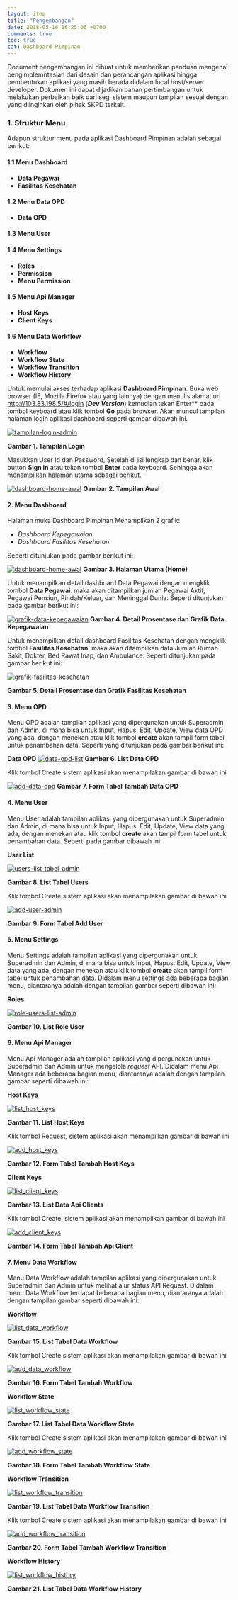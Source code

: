```yaml
---
layout: item
title: "Pengembangan"
date: 2018-05-16 16:25:06 +0700
comments: true
toc: true
cat: Dashboard Pimpinan
---
```


Document pengembangan ini dibuat untuk memberikan panduan mengenai pengimplemntasian dari desain dan perancangan aplikasi hingga pembentukan aplikasi yang masih berada didalam local host/server developer. Dokumen ini dapat dijadikan bahan pertimbangan untuk melakukan perbaikan baik dari segi sistem maupun tampilan sesuai dengan yang diinginkan oleh pihak SKPD terkait.

### 1. Struktur Menu
Adapun struktur menu pada aplikasi Dashboard Pimpinan adalah sebagai berikut:

#### 1.1 Menu Dashboard
- **Data Pegawai**
- **Fasilitas Kesehatan**

#### 1.2 Menu Data OPD
- **Data OPD**

#### 1.3 **Menu User**

#### **1.4 Menu Settings**

- **Roles**
- **Permission**
- **Menu Permission**

#### **1.5 Menu Api Manager**

- **Host Keys**
- **Client Keys**

#### **1.6 Menu Data Workflow**

- **Workflow**
- **Workflow State**
- **Workflow Transition**
- **Workflow History**

Untuk memulai akses terhadap aplikasi **Dashboard Pimpinan**. Buka web browser (IE, Mozilla Firefox atau yang lainnya) dengan menulis alamat url http://103.83.198.5/#/login (***Dev Version***) kemudian tekan Enter** pada tombol keyboard atau klik tombol **Go** pada browser. Akan muncul tampilan halaman login aplikasi dashboard seperti gambar dibawah ini.

[![tampilan-login-admin](../images/dashboard-pimpinan/pengembangan/tampilan-login-admin.png)](../images/dashboard-pimpinan/pengembangan/tampilan-login-admin.png)

**Gambar 1. Tampilan Login**

Masukkan User Id dan Password, Setelah di isi lengkap dan benar, klik button **Sign in** atau tekan tombol **Enter** pada keyboard. Sehingga akan menampilkan halaman utama sebagai berikut.

[![dashboard-home-awal](../images/dashboard-pimpinan/pengembangan/dashboard-home-awal.png)](../images/dashboard-pimpinan/pengembangan/dashboard-home-awal.png)
**Gambar 2. Tampilan Awal**

#### 2. Menu Dashboard
Halaman muka Dashboard Pimpinan Menampilkan 2 grafik:

- *Dashboard Kepegawaian*
- *Dashboard Fasilitas Kesehatan*

Seperti ditunjukan pada gambar berikut ini:

[![dashboard-home-awal](../images/dashboard-pimpinan/pengembangan/dashboard-home-awal.png)](../images/dashboard-pimpinan/pengembangan/dashboard-home-awal.png)
**Gambar 3. Halaman Utama (Home)**

Untuk menampilkan detail dashboard Data Pegawai dengan mengklik tombol **Data Pegawai**.
maka akan ditampilkan jumlah Pegawai Aktif, Pegawai Pensiun, Pindah/Keluar, dan Meninggal Dunia. Seperti ditunjukan pada gambar berikut ini:

[![grafik-data-kepegawaian](../images/dashboard-pimpinan/pengembangan/grafik-data-kepegawaian.png)](../images/dashboard-pimpinan/pengembangan/grafik-data-kepegawaian.png)
**Gambar 4. Detail Prosentase dan Grafik Data Kepegawaian**

Untuk menampilkan detail dashboard Fasilitas Kesehatan dengan mengklik tombol **Fasilitas Kesehatan**. maka akan ditampilkan data Jumlah Rumah Sakit, Dokter, Bed Rawat Inap, dan Ambulance. Seperti ditunjukan pada gambar berikut ini:

[![grafik-fasilitas-kesehatan](../images/dashboard-pimpinan/pengembangan/grafik-fasilitas-kesehatan.png)](../images/dashboard-pimpinan/pengembangan/grafik-fasilitas-kesehatan.png)

**Gambar 5. Detail Prosentase dan Grafik Fasilitas Kesehatan**

#### 3. Menu OPD
Menu OPD adalah tampilan aplikasi yang dipergunakan untuk Superadmin dan Admin, di mana bisa untuk Input, Hapus, Edit, Update, View data OPD yang ada, dengan menekan atau klik tombol **create** akan tampil form tabel untuk penambahan data. Seperti yang ditunjukan pada gambar berikut ini:

**Data OPD**
[![data-opd-list](../images/dashboard-pimpinan/pengembangan/data-opd-list.png)](../images/dashboard-pimpinan/pengembangan/data-opd-list.png)
**Gambar 6. List Data OPD**

Klik tombol Create sistem aplikasi akan menampilakan gambar di bawah ini

[![add-data-opd](../images/dashboard-pimpinan/pengembangan/add-data-opd.png)](../images/dashboard-pimpinan/pengembangan/add-data-opd.png)
**Gambar 7. Form Tabel Tambah Data OPD**

#### **4. Menu User**

Menu User adalah tampilan aplikasi yang dipergunakan untuk Superadmin dan Admin, di mana bisa untuk Input, Hapus, Edit, Update, View data yang ada, dengan menekan atau klik tombol **create** akan tampil form tabel untuk penambahan data. Seperti pada gambar dibawah ini:

**User List**

[![users-list-tabel-admin](../images/dashboard-pimpinan/pengembangan/users-list-tabel-admin.png)](../images/dashboard-pimpinan/pengembangan/users-list-tabel-admin.png)

**Gambar 8. List Tabel Users**

Klik tombol Create sistem aplikasi akan menampilakan gambar di bawah ini

[![add-user-admin](../images/dashboard-pimpinan/pengembangan/add-user-admin.png)](../images/dashboard-pimpinan/pengembangan/add-user-admin.png)

**Gambar 9. Form Tabel Add User**

#### **5. Menu Settings**

Menu Settings adalah tampilan aplikasi yang dipergunakan untuk Superadmin dan Admin, di mana bisa untuk Input, Hapus, Edit, Update, View data yang ada, dengan menekan atau klik tombol **create** akan tampil form tabel untuk penambahan data. Didalam menu settings ada beberapa bagian menu, diantaranya adalah dengan tampilan gambar seperti dibawah ini:

**Roles**

[![role-users-list-admin](../images/dashboard-pimpinan/pengembangan/role-users-list-admin.png)](../images/dashboard-pimpinan/pengembangan/role-users-list-admin.png)

**Gambar 10. List Role User**

#### **6. Menu Api Manager**

Menu Api Manager adalah tampilan aplikasi yang dipergunakan untuk Superadmin dan Admin untuk mengelola *request* API. Didalam menu Api Manager ada beberapa bagian menu, diantaranya adalah dengan tampilan gambar seperti dibawah ini:

**Host Keys**

[![list_host_keys](../images/dashboard-pimpinan/pengembangan/list_host_keys.png)](../images/dashboard-pimpinan/pengembangan/list_host_keys.png)

**Gambar 11. List Host Keys**

Klik tombol Request, sistem aplikasi akan menampilkan gambar di bawah ini

[![add_host_keys](../images/dashboard-pimpinan/pengembangan/add_host_keys.png)](../images/dashboard-pimpinan/pengembangan/add_host_keys.png)

**Gambar 12. Form Tabel Tambah Host Keys**

**Client Keys**

[![list_client_keys](../images/dashboard-pimpinan/pengembangan/list_client_keys.png)](../images/dashboard-pimpinan/pengembangan/list_client_keys.png)

**Gambar 13. List Data Api Clients**

Klik tombol Create, sistem aplikasi akan menampilkan gambar di bawah ini

[![add_client_keys](../images/dashboard-pimpinan/pengembangan/add_client_keys.png)](../images/dashboard-pimpinan/pengembangan/add_client_keys.png)

**Gambar 14. Form Tabel Tambah Api Client**

#### **7. Menu Data Workflow**

Menu Data Workflow adalah tampilan aplikasi yang dipergunakan untuk Superadmin dan Admin untuk melihat alur status API Request. Didalam menu Data Workflow terdapat beberapa bagian menu, diantaranya adalah dengan tampilan gambar seperti dibawah ini:

**Workflow**

[![list_data_workflow](../images/dashboard-pimpinan/pengembangan/list_data_workflow.png)](../images/dashboard-pimpinan/pengembangan/list_data_workflow.png)

**Gambar 15. List Tabel Data Workflow**

Klik tombol Create sistem aplikasi akan menampilakan gambar di bawah ini

[![add_data_workflow](../images/dashboard-pimpinan/pengembangan/add_data_workflow.png)](../images/dashboard-pimpinan/pengembangan/add_data_workflow.png)

**Gambar 16. Form Tabel  Tambah Workflow**

**Workflow State**

[![list_workflow_state](../images/dashboard-pimpinan/pengembangan/list_workflow_state.png)](../images/dashboard-pimpinan/pengembangan/list_workflow_state.png)

**Gambar 17. List Tabel Data Workflow State**

Klik tombol Create sistem aplikasi akan menampilakan gambar di bawah ini

[![add_workflow_state](../images/dashboard-pimpinan/pengembangan/add_workflow_state.png)](../images/dashboard-pimpinan/pengembangan/add_workflow_state.png)

**Gambar 18. Form Tabel Tambah Workflow State**

**Workflow Transition**

[![list_workflow_transition](../images/dashboard-pimpinan/pengembangan/list_workflow_transition.png)](../images/dashboard-pimpinan/pengembangan/list_workflow_transition.png)

**Gambar 19. List Tabel Data Workflow Transition**

Klik tombol Create sistem aplikasi akan menampilakan gambar di bawah ini

[![add_workflow_transition](../images/dashboard-pimpinan/pengembangan/add_workflow_transition.png)](../images/dashboard-pimpinan/pengembangan/add_workflow_transition.png)

**Gambar 20. Form Tabel Tambah Workflow Transition**

**Workflow History**

[![list_workflow_history](../images/dashboard-pimpinan/pengembangan/list_workflow_history.png)](../images/dashboard-pimpinan/pengembangan/list_workflow_history.png)

**Gambar 21. List Tabel Data Workflow History**
